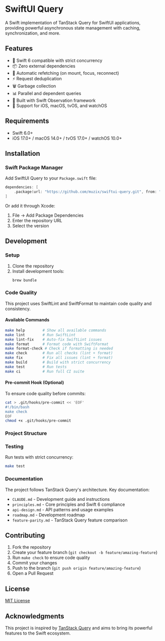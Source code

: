 # SwiftUI Query

A Swift implementation of TanStack Query for SwiftUI applications, providing powerful asynchronous state management with caching, synchronization, and more.

## Features

- 🚀 Swift 6 compatible with strict concurrency
- 📦 Zero external dependencies
- 🔄 Automatic refetching (on mount, focus, reconnect)
- ⚡️ Request deduplication
- 🗑️ Garbage collection
- 📊 Parallel and dependent queries
- 🔧 Built with Swift Observation framework
- 📱 Support for iOS, macOS, tvOS, and watchOS

## Requirements

- Swift 6.0+
- iOS 17.0+ / macOS 14.0+ / tvOS 17.0+ / watchOS 10.0+

## Installation

### Swift Package Manager

Add SwiftUI Query to your `Package.swift` file:

```swift
dependencies: [
    .package(url: "https://github.com/muzix/swiftui-query.git", from: "1.0.0")
]
```

Or add it through Xcode:
1. File → Add Package Dependencies
2. Enter the repository URL
3. Select the version

## Development

### Setup

1. Clone the repository
2. Install development tools:
   ```bash
   brew bundle
   ```

### Code Quality

This project uses SwiftLint and SwiftFormat to maintain code quality and consistency.

#### Available Commands

```bash
make help        # Show all available commands
make lint        # Run SwiftLint
make lint-fix    # Auto-fix SwiftLint issues
make format      # Format code with SwiftFormat
make format-check # Check if formatting is needed
make check       # Run all checks (lint + format)
make fix         # Fix all issues (lint + format)
make build       # Build with strict concurrency
make test        # Run tests
make ci          # Run full CI suite
```

#### Pre-commit Hook (Optional)

To ensure code quality before commits:

```bash
cat > .git/hooks/pre-commit << 'EOF'
#!/bin/bash
make check
EOF
chmod +x .git/hooks/pre-commit
```

### Project Structure

### Testing

Run tests with strict concurrency:
```bash
make test
```

### Documentation

The project follows TanStack Query's architecture. Key documentation:
- `CLAUDE.md` - Development guide and instructions
- `principles.md` - Core principles and Swift 6 compliance
- `api-design.md` - API patterns and usage examples
- `roadmap.md` - Development roadmap
- `feature-parity.md` - TanStack Query feature comparison

## Contributing

1. Fork the repository
2. Create your feature branch (`git checkout -b feature/amazing-feature`)
3. Run `make check` to ensure code quality
4. Commit your changes
5. Push to the branch (`git push origin feature/amazing-feature`)
6. Open a Pull Request

## License

[MIT License](LICENSE)

## Acknowledgments

This project is inspired by [TanStack Query](https://tanstack.com/query) and aims to bring its powerful features to the Swift ecosystem.